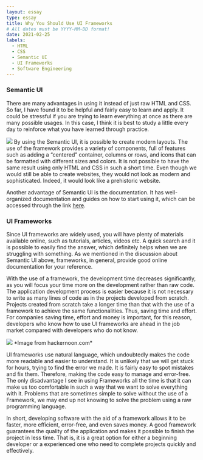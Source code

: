 ```yaml
---
layout: essay
type: essay
title: Why You Should Use UI Frameworks
# All dates must be YYYY-MM-DD format!
date: 2021-02-25
labels:
  - HTML
  - CSS
  - Semantic UI
  - UI Frameworks
  - Software Engineering
---
```



### Semantic UI
There are many advantages in using it instead of just raw HTML and CSS. So far, I have found it to be helpful and fairly easy to learn and apply. It could be stressful if you are trying to learn everything at once as there are many possible usages. In this case, I think it is best to study a little every day to reinforce what you have learned through practice.

<img class="ui tiny left circular floated image" src="../images/semantic.png"> By using the Semantic UI, it is possible to create modern layouts. The use of the framework provides a variety of components, full of features such as adding a “centered” container, columns or rows, and icons that can be formatted with different sizes and colors. It is not possible to have the same result using only HTML and CSS in such a short time. Even though we would still be able to create websites, they would not look as modern and sophisticated. Indeed, it would look like a prehistoric website.

Another advantage of Semantic UI is the documentation. It has well-organized documentation and guides on how to start using it, which can be accessed through the link
[here](https://semantic-ui.com/).

### UI Frameworks

Since UI frameworks are widely used, you will have plenty of materials available online, such as tutorials, articles, videos etc.
A quick search and it is possible to easily find the answer, which definitely helps when we are struggling with something. As we
mentioned in the discussion about Semantic UI above, frameworks, in general, provide good online documentation for your reference. 

With the use of a framework, the development time decreases significantly, as you will focus your time more on the development rather
than raw code. The application development process is easier because it is not necessary to write as many lines of code as in the projects
developed from scratch. Projects created from scratch take a longer time than that with the use of a framework to achieve the same 
functionalities. Thus, saving time and effort. For companies saving time, effort and money is important, for this reason, developers who 
know how to use UI frameworks are ahead in the job market compared with developers who do not know.

<img class="ui medium middle circular image" src="../images/uiframeworks.jpeg">
*Image from hackernoon.com*

UI frameworks use natural language, which undoubtedly makes the code more readable and easier to understand. It is unlikely that we will 
get stuck for hours, trying to find the error we made. It is fairly easy to spot mistakes and fix them. Therefore, making the code easy 
to manage and error-free. The only disadvantage I see in using Frameworks all the time is that it can make us too comfortable in such a 
way that we want to solve everything with it. Problems that are sometimes simple to solve without the use of a Framework, we may end up not 
knowing to solve the problem using a raw programming language.

 In short, developing software with the aid of a framework allows it to be faster, more efficient, error-free, and even saves money. A good 
 framework guarantees the quality of the application and makes it possible to finish the project in less time. That is, it is a great option 
 for either a beginning developer or a experienced one who need to complete projects quickly and effectively.
